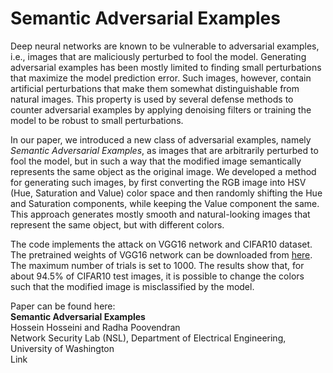# Semantic Adversarial Examples

Deep neural networks are known to be vulnerable to adversarial examples, i.e., images that are maliciously perturbed to fool the model. Generating adversarial examples has been mostly limited to finding small perturbations that maximize the model prediction error. Such images, however, contain artificial perturbations that make them somewhat distinguishable from natural images. This property is used by several defense methods to counter adversarial examples by applying denoising filters or training the model to be robust to small perturbations. 

In our paper, we introduced a new class of adversarial examples, namely *Semantic Adversarial Examples*, as images that are arbitrarily perturbed to fool the model, but in such a way that the modified image semantically represents the same object as the original image. We developed a method for generating such images, by first converting the RGB image into HSV (Hue, Saturation and Value) color space and then randomly shifting the Hue and Saturation components, while keeping the Value component the same. This approach generates mostly smooth and natural-looking images that represent the same object, but with different colors. 

The code implements the attack on VGG16 network and CIFAR10 dataset. The pretrained weights of VGG16 network can be downloaded from [here](https://github.com/geifmany/cifar-vgg). The maximum number of trials is set to 1000. The results show that, for about 94.5% of CIFAR10 test images, it is possible to change the colors such that the modified image is misclassified by the model. 

Paper can be found here:  
**Semantic Adversarial Examples**  
Hossein Hosseini and Radha Poovendran  
Network Security Lab (NSL), Department of Electrical Engineering, University of Washington  
Link
